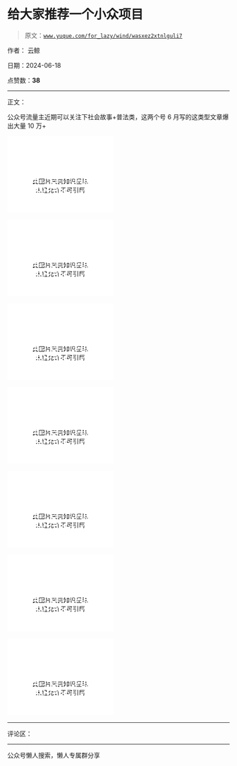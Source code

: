 # 给大家推荐一个小众项目

> 原文：[`www.yuque.com/for_lazy/wind/wasxez2xtnlguli7`](https://www.yuque.com/for_lazy/wind/wasxez2xtnlguli7)

作者： 云鲸

日期：2024-06-18

点赞数：**38**

* * *

正文：

公众号流量主近期可以关注下社会故事+普法类，这两个号 6 月写的这类型文章爆出大量 10 万+

![](img/9be8f602b0866f92d51735d12f16a83a.png "None")

![](img/a3fb50bf5a38ae97394d9d71b5348bd0.png "None")

![](img/7edc386f89242e292ea5c26d73d905ec.png "None")

![](img/0a2917b969fd59ce1403ff761408c767.png "None")

![](img/e4b607d6b07052c9fd64a2221c61a2ac.png "None")

![](img/97556b1d9f0d3f74839edba265092f13.png "None")

![](img/bf4a091ff7f04bbca2c3cc830f78dfff.png "None")

* * *

评论区：

* * *

公众号懒人搜索，懒人专属群分享